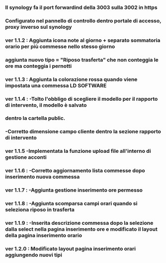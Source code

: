  ### Il synology fa il port forwardind della 3003 sulla 3002 in https
 ### Configurato nel pannello di controllo dentro portale di accesso, proxy inverso sul synology

### ver 1.1.2 : Aggiunta icona note al giorno + separato sommatoria orario per più commesse nello stesso giorno
###             aggiunta nuovo tipo = "Riposo trasferta" che non conteggia le ore ma conteggia i pernotti   
### ver 1.1.3 : Aggiunta la colorazione rossa quando viene impostata una commessa LD SOFTWARE  
### ver 1.1.4 : -Tolto l'obbligo di scegliere il modello per il rapporto di intervento, il modello è salvato
###              dentro la cartella public.
###             -Corretto dimensione campo cliente dentro la sezione rapporto di intervento
### ver 1.1.5   -Implementata la funzione upload file all'interno di gestione acconti
### ver 1.1.6 : -Corretto aggiornamento lista commesse dopo inserimento nuova commessa
### ver 1.1.7 : -Aggiunta gestione inserimento ore permesso
### ver 1.1.8 : -Aggiunta scomparsa campi orari quando si seleziona riposo in trasferta
### ver 1.1.9 : -Inserita descrizione commessa dopo la selezione dalla select nella pagina inserimento ore e modificato il layout della pagina inserimento orario
### ver 1.2.0 : Modificato layout pagina inserimento orari aggiungendo nuovi tipi 